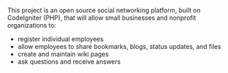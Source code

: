 This project is an open source social networking platform, built on CodeIgniter (PHP), that will allow small businesses and nonprofit organizations to:

  * register individual employees
  * allow employees to share bookmarks, blogs, status updates, and files
  * create and maintain wiki pages
  * ask questions and receive answers